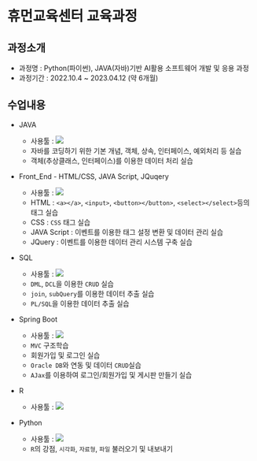 # 휴먼교육센터 교육과정
## 과정소개
- 과정명 : Python(파이썬), JAVA(자바)기반 AI활용 소프트웨어 개발 및 응용 과정
- 과정기간 : 2022.10.4 ~ 2023.04.12 (약 6개월)

## 수업내용
- JAVA
    - 사용툴 : <img src="https://img.shields.io/badge/EclipseSE-2C2255?style=for-the-badge&logo=Eclipse%20IDE&logoColor=white">
    - 자바를 코딩하기 위한 기본 개념, 객체, 상속, 인터페이스, 예외처리 등 실습
    - 객체(추상클래스, 인터페이스)를 이용한 데이터 처리 실습


- Front_End - HTML/CSS, JAVA Script, JQuqery
    - 사용툴 : <img src="https://img.shields.io/badge/Visual%20Studio%20Code-007ACC?-ver%20%3A%201.74.1-style=flat-square&logo=Visual%20Studio%20Code&logoColor=white"/>
    - HTML : ```<a></a>```, ```<input>```, ```<button></button>```, ```<select></select>```등의 태그 실습
    - CSS : ```CSS``` 태그 실습
    - JAVA Script : 이벤트를 이용한 태그 설정 변환 및 데이터 관리 실습
    - JQuery : 이벤트를 이용한 데이터 관리 시스템 구축 실습


- SQL
    - 사용툴 : <img src="https://img.shields.io/badge/Oracle-F80000?style=for-the-badge&logo=Oracle&logoColor=white">
    - ```DML```, ```DCL```을 이용한 ```CRUD``` 실습
    - ```join```, ```subQuery```를 이용한 데이터 추출 실습
    - ```PL/SQL```을 이용한 데이터 추출 실습


- Spring Boot
    - 사용툴 : <img src="https://img.shields.io/badge/EclipseEE-2C2255?style=for-the-badge&logo=Eclipse%20IDE&logoColor=white">
    - ```MVC``` 구조학습
    - 회원가입 및 로그인 실습
    - ```Oracle DB```와 연동 및 데이터 ```CRUD```실습
    - ```AJax```를 이용하여 로그인/회원가입 및 게시판 만들기 실습

- R
    - 사용툴 : <img src="https://img.shields.io/badge/RStudio-75AADB?style=for-the-badge&logo=RStudio&logoColor=white">

- Python
    - 사용툴 : <img src="https://img.shields.io/badge/Python-3776AB?style=for-the-badge&logo=Python&logoColor=white">
    - ```R```의 강점, ```시각화```, ```자료형```, ```파일``` 불러오기 및 내보내기